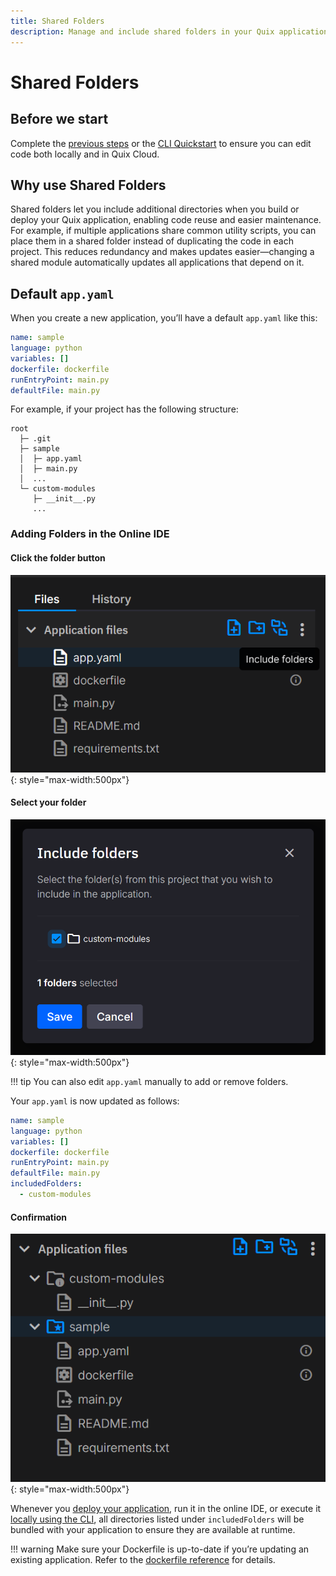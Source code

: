 ```yaml
---
title: Shared Folders
description: Manage and include shared folders in your Quix application.
---
```


# Shared Folders

## Before we start

Complete the [previous steps](./create-application.md) or the [CLI Quickstart](../quix-cli/cli-quickstart.md) to ensure you can edit code both locally and in Quix Cloud.

## Why use Shared Folders

Shared folders let you include additional directories when you build or deploy your Quix application, enabling code reuse and easier maintenance. For example, if multiple applications share common utility scripts, you can place them in a shared folder instead of duplicating the code in each project. This reduces redundancy and makes updates easier—changing a shared module automatically updates all applications that depend on it.

## Default `app.yaml`

When you create a new application, you’ll have a default `app.yaml` like this:

```yaml title="app.yaml"
name: sample
language: python
variables: []
dockerfile: dockerfile
runEntryPoint: main.py
defaultFile: main.py
```

For example, if your project has the following structure:

```
root
  ├─ .git
  ├─ sample
  │  ├─ app.yaml
  │  ├─ main.py
  │  ...
  └─ custom-modules
     ├─ __init__.py
     ...
```

### Adding Folders in the Online IDE

#### Click the folder button

   ![The button screenshot](../images/shared-folders/online-ide.png){: style="max-width:500px"}

#### Select your folder

   ![Folder selection popup](../images/shared-folders/folder-selection.png){: style="max-width:500px"}

!!! tip
    You can also edit `app.yaml` manually to add or remove folders.

Your `app.yaml` is now updated as follows:

```yaml title="app.yaml"
name: sample
language: python
variables: []
dockerfile: dockerfile
runEntryPoint: main.py
defaultFile: main.py
includedFolders:
  - custom-modules
```

#### Confirmation

   ![The selected folders will now appear in the online IDE](../images/shared-folders/result.png){: style="max-width:500px"}

Whenever you [deploy your application](../deploy/overview.md), run it in the online IDE, or execute it [locally using the CLI](../quix-cli/local-development/local-debug.md), all directories listed under `includedFolders` will be bundled with your application to ensure they are available at runtime.

!!! warning
    Make sure your Dockerfile is up-to-date if you’re updating an existing application. Refer to the [dockerfile reference](../quix-cli/yaml-reference/dockerfile.md) for details.
